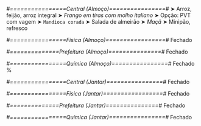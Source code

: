 
*#================Central (Almoço)================#*
➤ Arroz, feijão, arroz integral
➤ *Frango em tiras com molho italiano*
➤ Opção: PVT com vagem
➤ `Mandioca corada`
➤ Salada de almeirão
➤ *Maçã*
➤ Minipão, refresco

*#================Física (Almoço)=================#*
Fechado

*#==============Prefeitura (Almoço)===============#*
Fechado

*#================Química (Almoço)================#*
Fechado
%

*#================Central (Jantar)================#*
Fechado

*#================Física (Jantar)=================#*
Fechado

*#==============Prefeitura (Jantar)===============#*
Fechado

*#================Química (Jantar)================#*
Fechado
